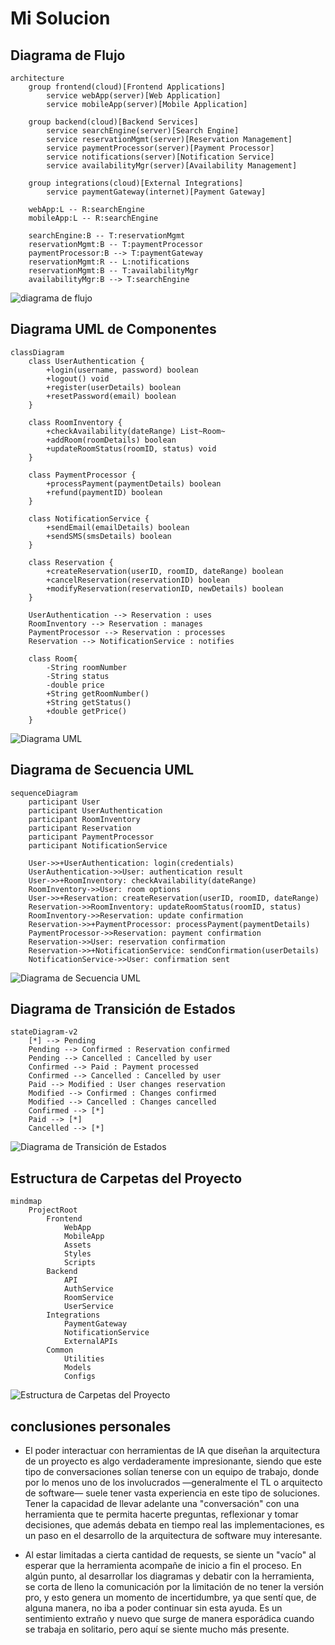 # Mi Solucion

## Diagrama de Flujo

```
architecture
    group frontend(cloud)[Frontend Applications]
        service webApp(server)[Web Application]
        service mobileApp(server)[Mobile Application]

    group backend(cloud)[Backend Services]
        service searchEngine(server)[Search Engine]
        service reservationMgmt(server)[Reservation Management]
        service paymentProcessor(server)[Payment Processor]
        service notifications(server)[Notification Service]
        service availabilityMgr(server)[Availability Management]

    group integrations(cloud)[External Integrations]
        service paymentGateway(internet)[Payment Gateway]

    webApp:L -- R:searchEngine
    mobileApp:L -- R:searchEngine

    searchEngine:B -- T:reservationMgmt
    reservationMgmt:B -- T:paymentProcessor
    paymentProcessor:B --> T:paymentGateway
    reservationMgmt:R -- L:notifications
    reservationMgmt:B -- T:availabilityMgr
    availabilityMgr:B --> T:searchEngine
```

![diagrama de flujo](diagramas/Diagrama%20de%20Arquitectura%20de%20Software%20.png)

## Diagrama UML de Componentes

```
classDiagram
    class UserAuthentication {
        +login(username, password) boolean
        +logout() void
        +register(userDetails) boolean
        +resetPassword(email) boolean
    }

    class RoomInventory {
        +checkAvailability(dateRange) List~Room~
        +addRoom(roomDetails) boolean
        +updateRoomStatus(roomID, status) void
    }

    class PaymentProcessor {
        +processPayment(paymentDetails) boolean
        +refund(paymentID) boolean
    }

    class NotificationService {
        +sendEmail(emailDetails) boolean
        +sendSMS(smsDetails) boolean
    }

    class Reservation {
        +createReservation(userID, roomID, dateRange) boolean
        +cancelReservation(reservationID) boolean
        +modifyReservation(reservationID, newDetails) boolean
    }

    UserAuthentication --> Reservation : uses
    RoomInventory --> Reservation : manages
    PaymentProcessor --> Reservation : processes
    Reservation --> NotificationService : notifies

    class Room{
        -String roomNumber
        -String status
        -double price
        +String getRoomNumber()
        +String getStatus()
        +double getPrice()
    }
```

![Diagrama UML](diagramas/Diagrama%20UML%20de%20Componentes.png)

## Diagrama de Secuencia UML

```
sequenceDiagram
    participant User
    participant UserAuthentication
    participant RoomInventory
    participant Reservation
    participant PaymentProcessor
    participant NotificationService

    User->>+UserAuthentication: login(credentials)
    UserAuthentication->>User: authentication result
    User->>+RoomInventory: checkAvailability(dateRange)
    RoomInventory->>User: room options
    User->>+Reservation: createReservation(userID, roomID, dateRange)
    Reservation->>RoomInventory: updateRoomStatus(roomID, status)
    RoomInventory->>Reservation: update confirmation
    Reservation->>+PaymentProcessor: processPayment(paymentDetails)
    PaymentProcessor->>Reservation: payment confirmation
    Reservation->>User: reservation confirmation
    Reservation->>+NotificationService: sendConfirmation(userDetails)
    NotificationService->>User: confirmation sent
```

![Diagrama de Secuencia UML](diagramas/Diagrama%20de%20Secuencia%20UML.png)

## Diagrama de Transición de Estados

```
stateDiagram-v2
    [*] --> Pending
    Pending --> Confirmed : Reservation confirmed
    Pending --> Cancelled : Cancelled by user
    Confirmed --> Paid : Payment processed
    Confirmed --> Cancelled : Cancelled by user
    Paid --> Modified : User changes reservation
    Modified --> Confirmed : Changes confirmed
    Modified --> Cancelled : Changes cancelled
    Confirmed --> [*]
    Paid --> [*]
    Cancelled --> [*]
```

![Diagrama de Transición de Estados](diagramas/Diagrama%20de%20Transición%20de%20Estados.png)

## Estructura de Carpetas del Proyecto

```
mindmap
    ProjectRoot
        Frontend
            WebApp
            MobileApp
            Assets
            Styles
            Scripts
        Backend
            API
            AuthService
            RoomService
            UserService
        Integrations
            PaymentGateway
            NotificationService
            ExternalAPIs
        Common
            Utilities
            Models
            Configs
```

![Estructura de Carpetas del Proyecto](diagramas/Estructura%20de%20Carpetas%20del%20Proyecto.png)

## conclusiones personales

- El poder interactuar con herramientas de IA que diseñan la arquitectura de un proyecto es algo verdaderamente impresionante, siendo que este tipo de conversaciones solían tenerse con un equipo de trabajo, donde por lo menos uno de los involucrados —generalmente el TL o arquitecto de software— suele tener vasta experiencia en este tipo de soluciones. Tener la capacidad de llevar adelante una "conversación" con una herramienta que te permita hacerte preguntas, reflexionar y tomar decisiones, que además debata en tiempo real las implementaciones, es un paso en el desarrollo de la arquitectura de software muy interesante.

- Al estar limitadas a cierta cantidad de requests, se siente un "vacío" al esperar que la herramienta acompañe de inicio a fin el proceso. En algún punto, al desarrollar los diagramas y debatir con la herramienta, se corta de lleno la comunicación por la limitación de no tener la versión pro, y esto genera un momento de incertidumbre, ya que sentí que, de alguna manera, no iba a poder continuar sin esta ayuda. Es un sentimiento extraño y nuevo que surge de manera esporádica cuando se trabaja en solitario, pero aquí se siente mucho más presente.
